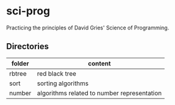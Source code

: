 # sci-prog
Practicing the principles of David Gries' Science of Programming. 


## Directories

| folder | content                                     |
| ------ | ------------------------------------------- |
| rbtree | red black tree                              |
| sort   | sorting algorithms                          |
| number | algorithms related to number representation |

